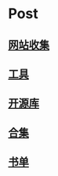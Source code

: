 # Post

## [网站收集](website.md)

## [工具](tools.md)

## [开源库](open\_source\_lib.md)

## [合集](broken-reference)

## [书单](shu-dan.md)
